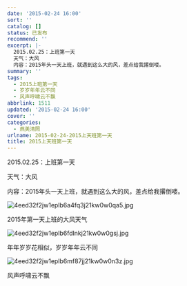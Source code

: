 ```yaml
---
date: '2015-02-24 16:00'
sort: ''
catalog: []
status: 已发布
recommend: ''
excerpt: |-
  2015.02.25：上班第一天
  天气：大风
  内容：2015年头一天上班，就遇到这么大的风，差点给我撂倒喽。
summary: ''
tags:
  - 2015上班第一天
  - 岁岁年年云不同
  - 风声呼啸云不飘
abbrlink: 1511
updated: '2015-02-24 16:00'
cover: ''
categories:
  - 燕美清照
urlname: 2015-02-24-2015上天班第一天
title: 2015上天班第一天
---
```


2015.02.25：上班第一天


天气：大风


内容：2015年头一天上班，就遇到这么大的风，差点给我撂倒喽。


![4eed32f2jw1eplb6a4fq3j21kw0w0qa5.jpg](https://image.bmqy.net/upload/4eed32f2jw1eplb6a4fq3j21kw0w0qa5.jpg)


2015年第一天上班的大风天气


![4eed32f2jw1eplb6fdlnkj21kw0w0gsj.jpg](https://image.bmqy.net/upload/4eed32f2jw1eplb6fdlnkj21kw0w0gsj.jpg)


年年岁岁花相似，岁岁年年云不同


![4eed32f2jw1eplb6mf87jj21kw0w0n3z.jpg](https://image.bmqy.net/upload/4eed32f2jw1eplb6mf87jj21kw0w0n3z.jpg)


风声呼啸云不飘

